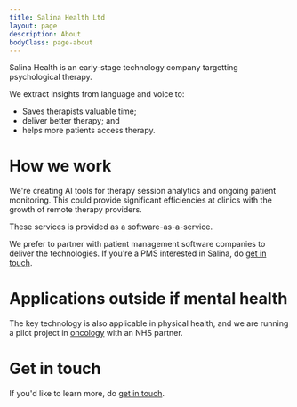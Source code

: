 ```yaml
---
title: Salina Health Ltd
layout: page
description: About
bodyClass: page-about
---
```


Salina Health is an early-stage technology company targetting psychological therapy.

We extract insights from language and voice to:

- Saves therapists valuable time;
- deliver better therapy; and
- helps more patients access therapy.

# How we work

We're creating AI tools for therapy session analytics and ongoing patient monitoring. This could provide significant efficiencies at clinics with the growth of remote therapy providers.

These services is provided as a software-as-a-service.

We prefer to partner with patient management software companies to deliver the technologies. If you're a PMS interested in Salina, do [get in touch](/contact).

# Applications outside if mental health

The key technology is also applicable in physical health, and we are running a pilot project in [oncology](/oncology) with an NHS partner.

# Get in touch

If you'd like to learn more, do [get in touch](/contact).
